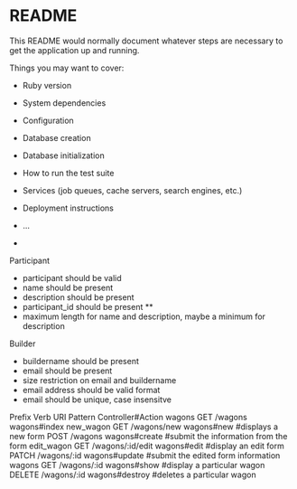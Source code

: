 # README

This README would normally document whatever steps are necessary to get the
application up and running.

Things you may want to cover:

* Ruby version

* System dependencies

* Configuration

* Database creation

* Database initialization

* How to run the test suite

* Services (job queues, cache servers, search engines, etc.)

* Deployment instructions

* ...
* 

Participant
- participant should be valid
- name should be present
- description should be present
- participant_id should be present **
- maximum length for name and description, maybe a minimum for description

Builder
- buildername should be present
- email should be present
- size restriction on email and buildername
- email address should be valid format
- email should be unique, case insensitve


Prefix      Verb    URI Pattern           Controller#Action
wagons      GET     /wagons               wagons#index
new_wagon   GET     /wagons/new           wagons#new          #displays a new form
            POST    /wagons               wagons#create       #submit the information from the form
edit_wagon  GET     /wagons/:id/edit      wagons#edit         #display an edit form
            PATCH   /wagons/:id           wagons#update       #submit the edited form information
wagons      GET     /wagons/:id           wagons#show         #display a particular wagon
            DELETE  /wagons/:id           wagons#destroy      #deletes a particular wagon